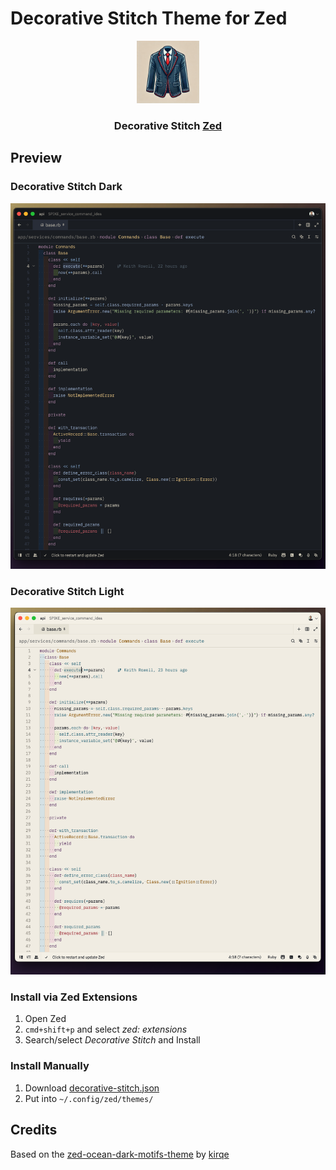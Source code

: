 # Decorative Stitch Theme for Zed

<p align="center">
    <img src="images/icon.png" width="100" alt="Logo"/>
    <h3 align="center">Decorative Stitch <a href="https://zed.dev/">Zed</a></h3>
</p>

## Preview

### Decorative Stitch Dark

<img src="images/theme-dark.png"/>

### Decorative Stitch Light

<img src="images/theme-light.png"/>

### Install via Zed Extensions

1. Open Zed
2. `cmd+shift+p` and select *zed: extensions*
3. Search/select *Decorative Stitch* and Install

### Install Manually

1. Download [decorative-stitch.json](./themes/decorative-stitch.json)
2. Put into `~/.config/zed/themes/`

## Credits

Based on the [zed-ocean-dark-motifs-theme](https://github.com/kirqe/zed-ocean-dark-motifs-theme) by [kirqe](https://github.com/kirqe)
